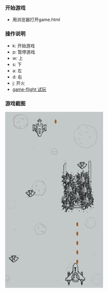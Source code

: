### 开始游戏
* 用浏览器打开game.html

### 操作说明  
* k: 开始游戏
* p: 暂停游戏  
* w: 上  
* s: 下  
* a: 左  
* d: 右  
* j: 开火
* [game-flight 试玩](http://www.gameflight.luoxj.me)

### 游戏截图

![](assets/game-flight-v1.png)
